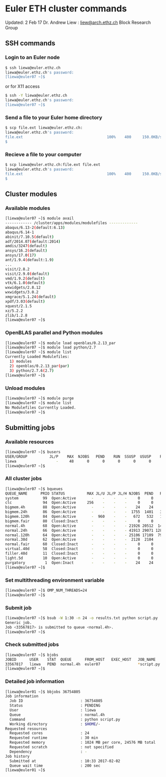 # Euler ETH cluster commands

Updated: 2 Feb 17
Dr. Andrew Liew : liew@arch.ethz.ch
Block Research Group

## SSH commands

### Login to an Euler node

```bash
$ ssh liewa@euler.ethz.ch
liewa@euler.ethz.ch's password: 
[liewa@euler07 ~]$ 
```

or for X11 access

```bash
$ ssh -Y liewa@euler.ethz.ch
liewa@euler.ethz.ch's password: 
[liewa@euler07 ~]$ 
```

### Send a file to your Euler home directory

```bash
$ scp file.ext liewa@euler.ethz.ch:
liewa@euler.ethz.ch's password: 
file.ext                                      100%    400     150.0KB/s   00:01
$ 
```

### Recieve a file to your computer

```bash
$ scp liewa@euler.ethz.ch:file.ext file.ext
liewa@euler.ethz.ch's password: 
file.ext                                      100%    400     150.0KB/s   00:01
$ 
```

## Cluster modules

### Available modules

```bash
[liewa@euler07 ~]$ module avail
------------ /cluster/apps/modules/modulefiles -------------
abaqus/6.13-2(default:6.13)
abaqus/6.14-1
abinit/7.10.5(default)
adf/2014.07(default:2014)
amdis/3247(default)
ansys/16.2(default)
ansys/17.0(17)
ant/1.9.4(default:1.9)
...
visit/2.8.2
visit/2.9.0(default)
vmd/1.9.2(default)
vtk/6.1.0(default)
wxwidgets/2.8.12
wxwidgets/3.0.2
xmgrace/5.1.24(default)
xpdf/3.03(default)
xquest/2.1.5
xz/5.2.2
zlib/1.2.8
[liewa@euler07 ~]$ 
```

### OpenBLAS parallel and Python modules

```bash
[liewa@euler07 ~]$ module load openblas/0.2.13_par
[liewa@euler07 ~]$ module load python/2.7
[liewa@euler07 ~]$ module list
Currently Loaded Modulefiles:
  1) modules
  2) openblas/0.2.13_par(par)
  3) python/2.7.6(2.7)
[liewa@euler07 ~]$ 
```

### Unload modules

```bash
[liewa@euler07 ~]$ module purge
[liewa@euler07 ~]$ module list
No Modulefiles Currently Loaded.
[liewa@euler07 ~]$ 
```

## Submitting jobs

### Available resources

```bash
[liewa@euler07 ~]$ busers
USER/GROUP          JL/P    MAX  NJOBS   PEND    RUN  SSUSP  USUSP    RSV 
liewa                  -     48      0      0      0      0      0      0
[liewa@euler07 ~]$
```

### All cluster jobs

```bash
[liewa@euler07 ~]$ bqueues
QUEUE_NAME      PRIO STATUS          MAX JL/U JL/P JL/H NJOBS  PEND   RUN  SUSP 
system           99  Open:Active       -    -    -    -     0     0     0     0
clc              94  Open:Active     256    -    -    -     0     0     0     0
bigmem.4h        88  Open:Active       -    -    -    -    24    24     0     0
bigmem.24h       86  Open:Active       -    -    -    -  1755  1401   354     0
bigmem.120h      84  Open:Active       -  960    -    -   672   532   140     0
bigmem.fair      80  Closed:Inact      -    -    -    -     0     0     0     0
normal.4h        68  Open:Active       -    -    -    - 21926 20512  1414     0
normal.24h       66  Open:Active       -    -    -    - 41913 29071 12842     0
normal.120h      64  Open:Active       -    -    -    - 25106 17109  7997     0
normal.30d       62  Open:Active       -    -    -    -  2128  2104    24     0
normal.fair      60  Closed:Inact      -    -    -    -     0     0     0     0
virtual.40d      58  Closed:Inact      -    -    -    -     0     0     0     0
filler.40d       11  Closed:Inact      -    -    -    -     0     0     0     0
light.5d         10  Open:Active       -    -    -    -     0     0     0     0
purgatory         1  Open:Inact        -    -    -    -    24    24     0     0
[liewa@euler07 ~]$ 
```

### Set multithreading environment variable

```bash
[liewa@euler07 ~]$ OMP_NUM_THREADS=24
[liewa@euler07 ~]$ 
```

### Submit job

```bash
[liewa@euler07 ~]$ bsub -W 1:30 -n 24 -o results.txt python script.py
Generic job.
Job <33567817> is submitted to queue <normal.4h>.
[liewa@euler07 ~]$ 
```

### Check submitted jobs
```bash
[liewa@euler07 ~]$ bjobs
JOBID      USER    STAT  QUEUE      FROM_HOST   EXEC_HOST   JOB_NAME   SUBMIT_TIME
33567817   liewa   PEND  normal.4h  euler07                 *script.py Dec  5 11:17
[liewa@euler07 ~]$ 
```

### Detailed job information
```bash
[liewa@euler01 ~]$ bbjobs 36754805
Job information
  Job ID                          : 36754805
  Status                          : PENDING
  User                            : liewa
  Queue                           : normal.4h
  Command                         : python script.py
  Working directory               : $HOME/-
Requested resources
  Requested cores                 : 24
  Requested runtime               : 30 min
  Requested memory                : 1024 MB per core, 24576 MB total
  Requested scratch               : not specified
  Dependency                      : -
Job history
  Submitted at                    : 10:33 2017-02-02
  Queue wait time                 : 200 sec
[liewa@euler01 ~]$ 
```
